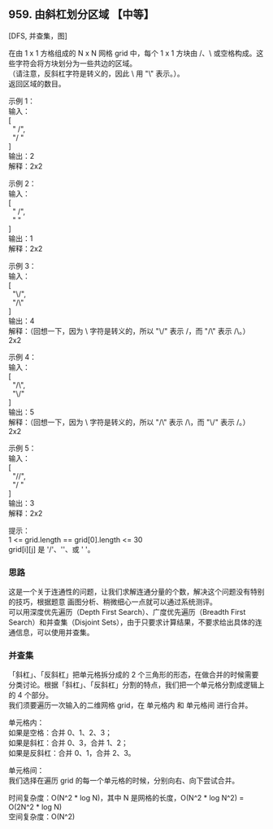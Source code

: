 ## 959. 由斜杠划分区域 【中等】    
[DFS, 并查集，图]     

在由 1 x 1 方格组成的 N x N 网格 grid 中，每个 1 x 1 方块由 /、\ 或空格构成。这些字符会将方块划分为一些共边的区域。      
（请注意，反斜杠字符是转义的，因此 \ 用 "\\" 表示。）。       
返回区域的数目。      

示例 1：   
输入：    
[       
  " /",       
  "/ "        
]       
输出：2             
解释：2x2                  

示例 2：        
输入：         
[       
  " /",  
  "  "   
]   
输出：1     
解释：2x2      

示例 3：       
输入：     
[           
  "\\/",    
  "/\\"    
]    
输出：4     
解释：（回想一下，因为 \ 字符是转义的，所以 "\\/" 表示 \/，而 "/\\" 表示 /\。）          
2x2       

示例 4：        
输入：      
[       
  "/\\",      
  "\\/"      
]        
输出：5         
解释：（回想一下，因为 \ 字符是转义的，所以 "/\\" 表示 /\，而 "\\/" 表示 \/。）           
2x2         

示例 5：     
输入：       
[            
  "//",      
  "/ "        
]        
输出：3        
解释：2x2         

提示：           
1 <= grid.length == grid[0].length <= 30           
grid[i][j] 是 '/'、'\'、或 ' '。            


### 思路   
这是一个关于连通性的问题，让我们求解连通分量的个数，解决这个问题没有特别的技巧，根据题意 画图分析、稍微细心一点就可以通过系统测评。                    
可以用深度优先遍历（Depth First Search）、广度优先遍历（Breadth First Search）和并查集（Disjoint Sets），由于只要求计算结果，不要求给出具体的连通信息，可以使用并查集。      

### 并查集    
「斜杠」、「反斜杠」把单元格拆分成的 2 个三角形的形态，在做合并的时候需要分类讨论。根据「斜杠」、「反斜杠」分割的特点，我们把一个单元格分割成逻辑上的 4 个部分。     
我们须要遍历一次输入的二维网格 grid，在 单元格内 和 单元格间 进行合并。      

单元格内：   
如果是空格：合并 0、1、2、3；    
如果是斜杠：合并 0、3，合并 1、2；     
如果是反斜杠：合并 0、1，合并 2、3。        

单元格间：         
我们选择在遍历 grid 的每一个单元格的时候，分别向右、向下尝试合并。         

时间复杂度：O(N^2 * log N)，其中 N 是网格的长度，O(N^2 * log N^2) = O(2N^2 * log N)        
空间复杂度：O(N^2)           



































